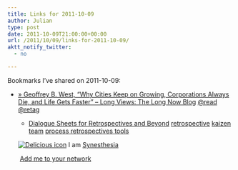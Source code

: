 ```yaml
---
title: Links for 2011-10-09
author: Julian
type: post
date: 2011-10-09T21:00:00+00:00
url: /2011/10/09/links-for-2011-10-09/
aktt_notify_twitter:
  - no

---
```

Bookmarks I&#8217;ve shared on 2011-10-09:

  * [&raquo; Geoffrey B. West, &ldquo;Why Cities Keep on Growing, Corporations Always Die, and Life Gets Faster&rdquo; &#8211; Long Views: The Long Now Blog][1] 
    [@read][2]  [@retag][3] </li> 
    
      * [Dialogue Sheets for Retrospectives and Beyond][4] 
        [retrospective][5]  [kaizen][6]  [team][7]  [process retrospectives tools][8] </li> </ul> 
        
        <p class="deliciouslink">
          <a href="http://del.icio.us/synesthesia" title="See all my bookmarks on del.icio.us"><img src="https://www.synesthesia.co.uk/images/deliciousicon.jpg" alt="Delicious icon" /></a>&nbsp;I am <a href="http://del.icio.us/synesthesia" title="See all my bookmarks on del.icio.us">Synesthesia</a>
        </p>
        
        <p class="deliciouslink">
          <a href="http://del.icio.us/network?add=synesthesia" title="Add me to your del.icio.us network"><img src="https://www.synesthesia.co.uk/images/add.gif" alt="" /></a>&nbsp;<a href="http://del.icio.us/network?add=synesthesia" title="Add me to your del.icio.us network">Add me to your network</a>
        </p>

 [1]: http://blog.longnow.org/2011/07/26/geoffrey-b-west-%E2%80%9Cwhy-cities-keep-on-growing-corporations-always-die-and-life-gets-faster%E2%80%9D/
 [2]: http://www.delicious.com/synesthesia/%40read
 [3]: http://www.delicious.com/synesthesia/+%40retag
 [4]: http://www.methodsandtools.com/archive/archive.php?id=124
 [5]: http://www.delicious.com/synesthesia/retrospective
 [6]: http://www.delicious.com/synesthesia/+kaizen
 [7]: http://www.delicious.com/synesthesia/+team
 [8]: http://www.delicious.com/synesthesia/+process+retrospectives+tools